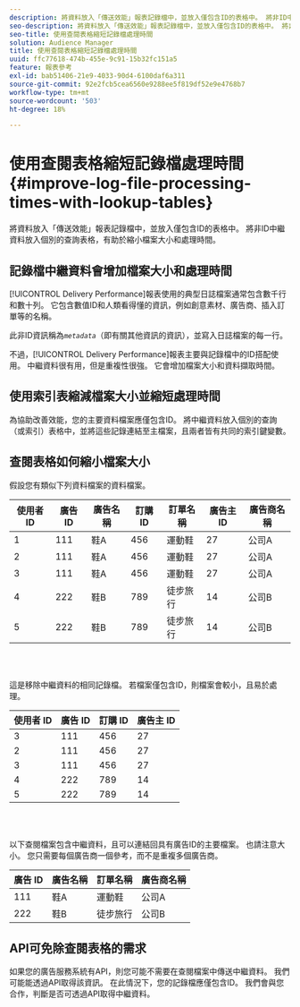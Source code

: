 ```yaml
---
description: 將資料放入「傳送效能」報表記錄檔中，並放入僅包含ID的表格中。 將非ID中繼資料放入個別的查詢表格，有助於縮小檔案大小和處理時間。
seo-description: 將資料放入「傳送效能」報表記錄檔中，並放入僅包含ID的表格中。 將非ID中繼資料放入個別的查詢表格，有助於縮小檔案大小和處理時間。
seo-title: 使用查閱表格縮短記錄檔處理時間
solution: Audience Manager
title: 使用查閱表格縮短記錄檔處理時間
uuid: ffc77618-474b-455e-9c91-15b32fc151a5
feature: 報表參考
exl-id: bab51406-21e9-4033-90d4-6100daf6a311
source-git-commit: 92e2fcb5cea6560e9288ee5f819df52e9e4768b7
workflow-type: tm+mt
source-wordcount: '503'
ht-degree: 18%

---
```


# 使用查閱表格縮短記錄檔處理時間{#improve-log-file-processing-times-with-lookup-tables}

將資料放入「傳送效能」報表記錄檔中，並放入僅包含ID的表格中。 將非ID中繼資料放入個別的查詢表格，有助於縮小檔案大小和處理時間。

<!-- 

c_lookup_tables.xml

 -->

## 記錄檔中繼資料會增加檔案大小和處理時間

[!UICONTROL Delivery Performance]報表使用的典型日誌檔案通常包含數千行和數十列。 它包含數值ID和人類看得懂的資訊，例如創意素材、廣告商、插入訂單等的名稱。

此非ID資訊稱為&#x200B;*`metadata`*（即有關其他資訊的資訊），並寫入日誌檔案的每一行。

不過，[!UICONTROL Delivery Performance]報表主要與記錄檔中的ID搭配使用。 中繼資料很有用，但是重複性很強。 它會增加檔案大小和資料擷取時間。

## 使用索引表縮減檔案大小並縮短處理時間

為協助改善效能，您的主要資料檔案應僅包含ID。 將中繼資料放入個別的查詢（或索引）表格中，並將這些記錄連結至主檔案，且兩者皆有共同的索引鍵變數。

## 查閱表格如何縮小檔案大小

假設您有類似下列資料檔案的資料檔案。

| 使用者 ID | 廣告 ID | 廣告名稱 | 訂購 ID | 訂單名稱 | 廣告主 ID | 廣告商名稱 |
|---|---|---|---|---|---|---|
| 1 | 111 | 鞋A | 456 | 運動鞋 | 27 | 公司A |
| 2 | 111 | 鞋A | 456 | 運動鞋 | 27 | 公司A |
| 3 | 111 | 鞋A | 456 | 運動鞋 | 27 | 公司A |
| 4 | 222 | 鞋B | 789 | 徒步旅行 | 14 | 公司B |
| 5 | 222 | 鞋B | 789 | 徒步旅行 | 14 | 公司B |

<br> 

這是移除中繼資料的相同記錄檔。 若檔案僅包含ID，則檔案會較小，且易於處理。

| 使用者 ID | 廣告 ID | 訂購 ID | 廣告主 ID |
|---|---|---|---|
| 3 | 111 | 456 | 27 |
| 2 | 111 | 456 | 27 |
| 3 | 111 | 456 | 27 |
| 4 | 222 | 789 | 14 |
| 5 | 222 | 789 | 14 |

<br> 

以下查閱檔案包含中繼資料，且可以連結回具有廣告ID的主要檔案。 也請注意大小。 您只需要每個廣告商一個參考，而不是重複多個廣告商。

| 廣告 ID | 廣告名稱 | 訂單名稱 | 廣告商名稱 |
|---|---|---|---|
| 111 | 鞋A | 運動鞋 | 公司A |
| 222 | 鞋B | 徒步旅行 | 公司B |

## API可免除查閱表格的需求

如果您的廣告服務系統有API，則您可能不需要在查閱檔案中傳送中繼資料。 我們可能能透過API取得該資訊。 在此情況下，您的記錄檔應僅包含ID。 我們會與您合作，判斷是否可透過API取得中繼資料。
